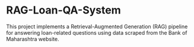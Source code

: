 # RAG-Loan-QA-System
This project implements a Retrieval-Augmented Generation (RAG) pipeline for answering loan-related questions using data scraped from the Bank of Maharashtra website.
